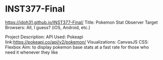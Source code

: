 # INST377-Final
https://jdoh31.github.io/INST377-Final/
Title: Pokemon Stat Observer
Target Browsers: All, I guess? (iOS, Android, etc.)

Project Description: 
API Used: Pokeapi link:https://pokeapi.co/api/v2/pokemon/
Visualizations: CanvasJS
CSS: Flexbox
Aim: to display pokemon base stats at a fast rate for those who need it whenever they like
